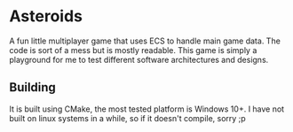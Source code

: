 # Asteroids
A fun little multiplayer game that uses ECS to handle main game data. The code is sort of a mess but is mostly readable. 
This game is simply a playground for me to test different software architectures and designs. 

## Building
It is built using CMake, the most tested platform is Windows 10+. I have not built on linux systems in a while, so if it
doesn't compile, sorry ;p
